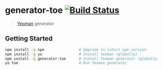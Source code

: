 # generator-toe [![Build Status](https://secure.travis-ci.org/bennyn/generator-toe.png?branch=master)](https://travis-ci.org/bennyn/generator-toe)

> [Yeoman](http://yeoman.io) generator


## Getting Started

```bash
npm install -g npm                # Upgrade to latest npm version
npm install -g yo                 # Install Yeoman (globally)
npm install -g generator-toe      # Install Yeoman generator (globally)
yo toe                            # Run Yeoman generator
```
